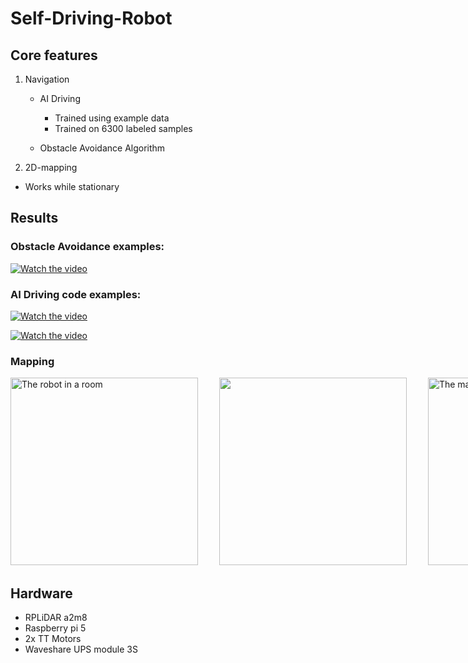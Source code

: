 # Self-Driving-Robot
## Core features

1. Navigation
   - AI Driving
     - Trained using example data
     - Trained on 6300 labeled samples

   - Obstacle Avoidance Algorithm
    
2. 2D-mapping
  - Works while stationary

## Results
### Obstacle Avoidance examples: 
[![Watch the video](https://img.youtube.com/vi/SGHYgmjyyp0/0.jpg)](https://youtube.com/shorts/SGHYgmjyyp0)


### AI Driving code examples: 
[![Watch the video](https://img.youtube.com/vi/bPrBhbUk3TI/0.jpg)](https://youtube.com/shorts/bPrBhbUk3TI)

[![Watch the video](https://img.youtube.com/vi/kbC7o1Y1Ngw/0.jpg)](https://www.youtube.com/shorts/kbC7o1Y1Ngw)

### Mapping
<div style="white-space: nowrap;">
  <img src="https://lh3.googleusercontent.com/keep-bbsk/AFgXFlLDKBu1quS4KutIjbpPKEqSpFUsuHSEGcGNojUaWF_PXrPOQYdQl4eqrUw2CAfzKRA8ICRd2M6srVaqvIsv5aTqqumhd6P_g8RYG7BfdRC8w1zKCbxfZg=s1600" alt="The robot in a room" style="width:300px; display:inline-block; margin-right:30px;"/>
  <img src="https://lh3.googleusercontent.com/keep-bbsk/AFgXFlLjp5RmhOXhdWpxxtCPAG_0hj2_bFq6lGM_8KMj5ePQJPVv21pYKZz4jFO6RlMhoeH2Zm725FuYuz_GLTlOG_-0mmGnYRk0zvjbhaYL8q_Ml9QLUASOLg=s996" style="width:300px; display:inline-block; margin-right:30px;"/>
  <img src="https://lh3.googleusercontent.com/keep-bbsk/AFgXFlLfYiEYUzYCs7YnzSu4_DMS_cEiJtBXHdAjfwSFHkhU_-fMs1XEP_XxAMtXAodizsy_UMRfbw0ISLEL3DPJyXJT6DUzn0cHJqStO3Gwh865NNMu0kfb9Q=s1068" alt="The mapping done by the robot" style="width:300px; display:inline-block; margin-right:30px;"/>
</div>


## Hardware
   - RPLiDAR a2m8
   - Raspberry pi 5
   - 2x TT Motors
   - Waveshare UPS module 3S




